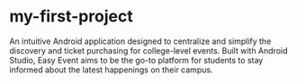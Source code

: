 # my-first-project
An intuitive Android application designed to centralize and simplify the discovery and ticket purchasing for college-level events. Built with Android Studio, Easy Event aims to be the go-to platform for students to stay informed about the latest happenings on their campus.
